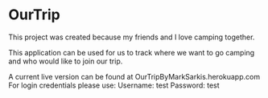 # OurTrip
This project was created because my friends and I love camping together.

This application can be used for us to track where we want to go camping and who would like to join our trip.

A current live version can be found at OurTripByMarkSarkis.herokuapp.com
  For login credentials please use: 
    Username: test
    Password: test
